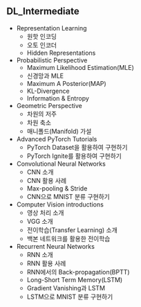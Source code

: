 ## DL_Intermediate
* Representation Learning
  - 원핫 인코딩
  - 오토 인코더
  - Hidden Representations
* Probabilistic Perspective
  - Maximum Likelihood Estimation(MLE)
  - 신경망과 MLE
  - Maximum A Posterior(MAP)
  - KL-Divergence
  - Information & Entropy
* Geometric Perspective
  - 차원의 저주
  - 차원 축소
  - 매니폴드(Manifold) 가설
* Advanced PyTorch Tutorials
  - PyTorch Dataset을 활용하여 구현하기
  - PyTorch Ignite를 활용하여 구현하기
* Convolutional Neural Networks
  - CNN 소개
  - CNN 활용 사례
  - Max-pooling & Stride
  - CNN으로 MNIST 분류 구현하기
* Computer Vision introductions
  - 영상 처리 소개
  - VGG 소개
  - 전이학습(Transfer Learning) 소개
  - 백본 네트워크를 활용한 전이학습
* Recurrent Neural Networks
  - RNN 소개
  - RNN 활용 사례
  - RNN에서의 Back-propagation(BPTT)
  - Long-Short Term Memory(LSTM)
  - Gradient Vanishing과 LSTM
  - LSTM으로 MNIST 분류 구현하기
